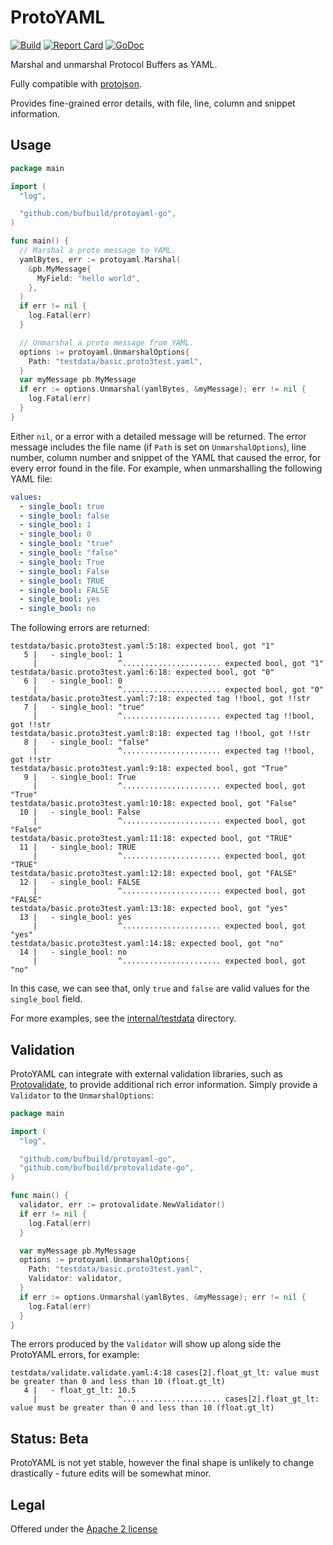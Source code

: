 # ProtoYAML

[![Build](https://github.com/bufbuild/protoyaml-go/actions/workflows/ci.yaml/badge.svg?branch=main)](https://github.com/bufbuild/protoyaml-go/actions/workflows/ci.yaml)
[![Report Card](https://goreportcard.com/badge/github.com/bufbuild/protoyaml-go)](https://goreportcard.com/report/github.com/bufbuild/protoyaml-go)
[![GoDoc](https://pkg.go.dev/badge/github.com/bufbuild/protoyaml-go.svg)](https://pkg.go.dev/github.com/bufbuild/protoyaml-go)

Marshal and unmarshal Protocol Buffers as YAML.

Fully compatible with [protojson](https://github.com/protocolbuffers/protobuf-go/tree/master/encoding/protojson).

Provides fine-grained error details, with file, line, column and snippet information.

## Usage

```go
package main

import (
  "log",

  "github.com/bufbuild/protoyaml-go",
)

func main() {
  // Marshal a proto message to YAML.
  yamlBytes, err := protoyaml.Marshal(
    &pb.MyMessage{
      MyField: "hello world",
    },
  )
  if err != nil {
    log.Fatal(err)
  }

  // Unmarshal a proto message from YAML.
  options := protoyaml.UnmarshalOptions{
    Path: "testdata/basic.proto3test.yaml",
  }
  var myMessage pb.MyMessage
  if err := options.Unmarshal(yamlBytes, &myMessage); err != nil {
    log.Fatal(err)
  }
}
```

Either `nil`, or a error with a detailed message will be returned. The error message includes the file name (if `Path` is set on
`UnmarshalOptions`), line number, column number and snippet of the YAML that caused the error, for
every error found in the file. For example, when unmarshalling the following YAML file:

```yaml
values:
  - single_bool: true
  - single_bool: false
  - single_bool: 1
  - single_bool: 0
  - single_bool: "true"
  - single_bool: "false"
  - single_bool: True
  - single_bool: False
  - single_bool: TRUE
  - single_bool: FALSE
  - single_bool: yes
  - single_bool: no
```

The following errors are returned:

```
testdata/basic.proto3test.yaml:5:18: expected bool, got "1"
   5 |   - single_bool: 1
     |                  ^...................... expected bool, got "1"
testdata/basic.proto3test.yaml:6:18: expected bool, got "0"
   6 |   - single_bool: 0
     |                  ^...................... expected bool, got "0"
testdata/basic.proto3test.yaml:7:18: expected tag !!bool, got !!str
   7 |   - single_bool: "true"
     |                  ^...................... expected tag !!bool, got !!str
testdata/basic.proto3test.yaml:8:18: expected tag !!bool, got !!str
   8 |   - single_bool: "false"
     |                  ^...................... expected tag !!bool, got !!str
testdata/basic.proto3test.yaml:9:18: expected bool, got "True"
   9 |   - single_bool: True
     |                  ^...................... expected bool, got "True"
testdata/basic.proto3test.yaml:10:18: expected bool, got "False"
  10 |   - single_bool: False
     |                  ^...................... expected bool, got "False"
testdata/basic.proto3test.yaml:11:18: expected bool, got "TRUE"
  11 |   - single_bool: TRUE
     |                  ^...................... expected bool, got "TRUE"
testdata/basic.proto3test.yaml:12:18: expected bool, got "FALSE"
  12 |   - single_bool: FALSE
     |                  ^...................... expected bool, got "FALSE"
testdata/basic.proto3test.yaml:13:18: expected bool, got "yes"
  13 |   - single_bool: yes
     |                  ^...................... expected bool, got "yes"
testdata/basic.proto3test.yaml:14:18: expected bool, got "no"
  14 |   - single_bool: no
     |                  ^...................... expected bool, got "no"
```

In this case, we can see that, only `true` and `false` are valid values for the `single_bool` field.

For more examples, see the [internal/testdata](internal/testdata) directory.

## Validation

ProtoYAML can integrate with external validation libraries, such as
[Protovalidate](https://github.com/bufbuild/protovalidate-go), to provide additional rich error
information. Simply provide a `Validator` to the `UnmarshalOptions`:

```go
package main

import (
  "log",

  "github.com/bufbuild/protoyaml-go",
  "github.com/bufbuild/protovalidate-go",
)

func main() {
  validator, err := protovalidate.NewValidator()
  if err != nil {
    log.Fatal(err)
  }

  var myMessage pb.MyMessage
  options := protoyaml.UnmarshalOptions{
    Path: "testdata/basic.proto3test.yaml",
    Validator: validator,
  }
  if err := options.Unmarshal(yamlBytes, &myMessage); err != nil {
    log.Fatal(err)
  }
}
```

The errors produced by the `Validator` will show up along side the ProtoYAML errors, for example:

```
testdata/validate.validate.yaml:4:18 cases[2].float_gt_lt: value must be greater than 0 and less than 10 (float.gt_lt)
   4 |   - float_gt_lt: 10.5
     |                  ^...................... cases[2].float_gt_lt: value must be greater than 0 and less than 10 (float.gt_lt)
```

## Status: Beta

ProtoYAML is not yet stable, however the final shape is unlikely to change drastically - future edits will be somewhat minor.

## Legal

Offered under the [Apache 2 license](https://github.com/bufbuild/protoyaml-go/blob/main/LICENSE)
